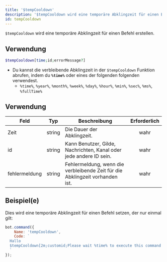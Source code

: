 ```yaml
---
title: '$tempCooldown'
description: '$tempCooldown wird eine temporäre Abklingzeit für einen Befehl erstellen.'
id: tempCooldown
---
```


`$tempCooldown` wird eine temporäre Abklingzeit für einen Befehl erstellen.

## Verwendung

```php
$tempCooldown[time;id;errorMessage?]
```

* Du kannst die verbleibende Abklingzeit in der `$tempCooldown` Funktion abrufen, indem du **`%time%`</code>** oder eines der folgenden folgenden verwendest.
    * `%time%`, `%year%`, `%month%`, `%week%`, `%day%`, `%hour%`, `%min%`, `%sec%`, `%ms%`, `%fullTime%`

## Verwendung

| Feld          | Typ    | Beschreibung                                                                 | Erforderlich |
| ------------- | ------ | ---------------------------------------------------------------------------- |:------------:|
| Zeit          | string | Die Dauer der Abklingzeit.                                                   |     wahr     |
| id            | string | Kann Benutzer, Gilde, Nachrichten, Kanal oder jede andere ID sein.           |     wahr     |
| fehlermeldung | string | Fehlermeldung, wenn die verbleibende Zeit für die Abklingzeit vorhanden ist. |     wahr     |

## Beispiel(e)

Dies wird eine temporäre Abklingzeit für einen Befehl setzen, der nur einmal gilt:

```javascript
bot.command({
    Name: 'tempCooldown',
    Code: `
  Hallo
  $tempCooldown[2m;customid;Please wait %time% to execute this command again.]
  `
});
```
